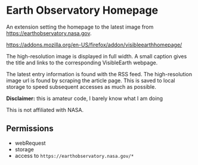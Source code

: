 # Earth Observatory Homepage

An extension setting the homepage to the latest image from https://earthobservatory.nasa.gov.

https://addons.mozilla.org/en-US/firefox/addon/visibleearthhomepage/

The high-resolution image is displayed in full width.
A small caption gives the title and links to the corresponding VisibleEarth webpage.

The latest entry information is found with the RSS feed. The high-resolution image url is found by scraping the article page. This is saved to local storage to speed subsequent accesses as much as possible.

**Disclaimer:** this is amateur code, I barely know what I am doing

This is not affiliated with NASA.

## Permissions

- webRequest
- storage
- access to `https://earthobservatory.nasa.gov/*`
